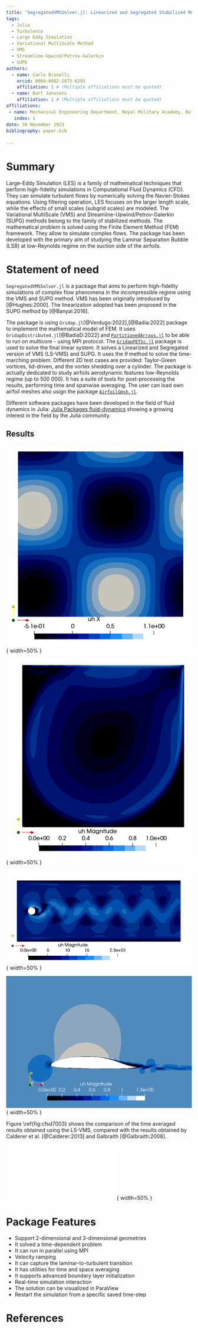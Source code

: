 ```yaml
---
title: 'SegregatedVMSSolver.jl: Linearized and Segregated Stabilized Method for Large Eddy Simulation in Julia'
tags:
  - Julia
  - Turbulence
  - Large Eddy Simulation
  - Variational MultiScale Method
  - VMS
  - Streamline-Upwind/Petrov-Galerkin
  - SUPG
authors:
  - name: Carlo Brunelli
    orcid: 0000-0002-2873-6293
    affiliation: 1 # (Multiple affiliations must be quoted)
  - name: Bart Janssens
    affiliation: 1 # (Multiple affiliations must be quoted)
affiliations:
 - name: Mechanical Engineering Department, Royal Military Academy, Belgium
   index: 1
date: 30 November 2023
bibliography: paper.bib

---
```


# Summary
Large-Eddy Simulation (LES) is a family of mathematical techniques that perform high-fidelity simulations in Computational Fluid Dynamics (CFD). They can simulate turbulent flows by numerically solving the Navier-Stokes equations. Using filtering operation, LES focuses on the larger length scale, while the effects of small scales (subgrid scales) are modeled. The Variational MultiScale (VMS) and Streamline-Upwind/Petrov-Galerkin (SUPG) methods belong to the family of stabilized methods. The mathematical problem is solved using the Finite Element Method (FEM) framework. They allow to simulate complex flows. The package has been developed with the primary aim of studying the Laminar Separation Bubble (LSB) at low-Reynolds regime on the suction side of the airfoils.

# Statement of need
`SegregatedVMSSolver.jl` is a package that aims to perform high-fidelity simulations of complex flow phenomena in the incompressible regime using the VMS and SUPG method. VMS has been originally introduced by [@Hughes:2000]. The linearization adopted has been proposed in the SUPG method by [@Banyai:2016].

The package is using `Gridap.jl`[@Verdugo:2022],[@Badia:2022] package to implement the mathematical model of FEM. It uses `GridapDistributed.jl`[@BadiaD:2022] and [`PartitionedArrays.jl`](https://github.com/fverdugo/PartitionedArrays.jl) to be able to run on multicore - using MPI protocol. The [`GridapPETSc.jl`](https://github.com/gridap/GridapPETSc.jl) package is used to solve the final linear system. It solves a Linearized and Segregated version of VMS (LS-VMS) and SUPG. It uses the $\theta$ method to solve the time-marching problem. Different 2D test cases are provided: Taylor-Green vortices, lid-driven, and the vortex shedding over a cylinder. The package is actually dedicated to study airfoils aerodynamic features low-Reynolds regime (up to 500 000). It has a suite of tools for post-processing the results, performing time and spanwise averaging. The user can load own airfoil meshes also usign the package [`AirfoilGmsh.jl`](https://github.com/carlodev/AirfoilGmsh.jl).

Different software packages have been developed in the field of fluid dynamics in Julia: [Julia Packages fluid-dynamics](https://juliapackages.com/c/fluid-dynamics) showing a growing interest in the field by the Julia community.

## Results

![Taylor-Green vortices, velocity x direction field](images/TGx.png){ width=50%  }

![lid-driven cavity flow, velocity field, Reynolds 10 000](images/Ldx.png){ width=50%  }

![Cylinder velocity flow-field, Reynolds 1000](images/Cyx.png){ width=50%  }

![Velocity field on DU89 airfoil at Reynolds 250 000, angle of attack 1°](images/DU89U.png){ width=50%  }

Figure \ref{fig:cfsd7003} shows the comparison of the time averaged results obtained using the LS-VMS, compared with the results obtained by Calderer et al. [@Calderer:2013] and Galbraith [@Galbraith:2008].

![Friction coefficient on the suction side of the sd7003 airfoil, Reynolds 60 000, angle of attack 4°,\label{fig:cfsd7003}](images/VMS7003s.pdf){ width=50%  }


# Package Features
- Support 2-dimensional and 3-dimensional geometries
- It solved a time-dependent problem
- It can run in parallel using MPI
- Velocity ramping
- It can capture the laminar-to-turbulent transition
- It has utilities for time and space averaging
- It supports advanced boundary layer initialization
- Real-time simulation interaction
- The solution can be visualized in ParaView
- Restart the simulation from a specific saved time-step

# References
